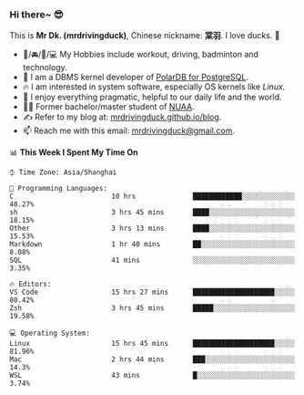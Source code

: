 ### Hi there~ 😎

This is **Mr Dk. (mrdrivingduck)**, Chinese nickname: **棠羽**. I love ducks. 🦆

- 💪/🚘/🏸/💻 My Hobbies include workout, driving, badminton and technology.
- 🍊 I am a DBMS kernel developer of [PolarDB for PostgreSQL](https://github.com/ApsaraDB/PolarDB-for-PostgreSQL).
- 🔥 I am interested in system software, especially OS kernels like *Linux*.
- 🔧 I enjoy everything pragmatic, helpful to our daily life and the world.
- 👨‍🎓 Former bachelor/master student of [NUAA](https://en.wikipedia.org/wiki/Nanjing_University_of_Aeronautics_and_Astronautics).
- ✍ Refer to my blog at: [mrdrivingduck.github.io/blog](https://www.mrdrivingduck.cn/blog/#/).
- 📫 Reach me with this email: [mrdrivingduck@gmail.com](mailto:mrdrivingduck@gmail.com).

<!--START_SECTION:waka-->
📊 **This Week I Spent My Time On** 

```text
⌚︎ Time Zone: Asia/Shanghai

💬 Programming Languages: 
C                        10 hrs              ████████████░░░░░░░░░░░░░   48.27% 
sh                       3 hrs 45 mins       ████░░░░░░░░░░░░░░░░░░░░░   18.15% 
Other                    3 hrs 13 mins       ████░░░░░░░░░░░░░░░░░░░░░   15.53% 
Markdown                 1 hr 40 mins        ██░░░░░░░░░░░░░░░░░░░░░░░   8.08% 
SQL                      41 mins             ░░░░░░░░░░░░░░░░░░░░░░░░░   3.35%

🔥 Editors: 
VS Code                  15 hrs 27 mins      ████████████████████░░░░░   80.42% 
Zsh                      3 hrs 45 mins       █████░░░░░░░░░░░░░░░░░░░░   19.58%

💻 Operating System: 
Linux                    15 hrs 45 mins      ████████████████████░░░░░   81.96% 
Mac                      2 hrs 44 mins       ███░░░░░░░░░░░░░░░░░░░░░░   14.3% 
WSL                      43 mins             █░░░░░░░░░░░░░░░░░░░░░░░░   3.74%

```


<!--END_SECTION:waka-->

<!-- ![Mr Dk.'s GitHub Stats](https://github-readme-stats.vercel.app/api?username=mrdrivingduck&count_private&show_icons=true&theme=buefy) -->

<!-- ![Most Used Languages](https://github-readme-stats.vercel.app/api/top-langs/?username=mrdrivingduck&exclude_repo=mips32-CPU,snort-tcp-socket&theme=buefy&layout=compact&langs_count=10) -->


<!--
**mrdrivingduck/mrdrivingduck** is a ✨ _special_ ✨ repository because its `README.md` (this file) appears on your GitHub profile.

Here are some ideas to get you started:

- 🔭 I’m currently working on ...
- 🌱 I’m currently learning ...
- 👯 I’m looking to collaborate on ...
- 🤔 I’m looking for help with ...
- 💬 Ask me about ...
- 📫 How to reach me: ...
- 😄 Pronouns: ...
- ⚡ Fun fact: ...
-->
